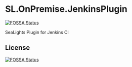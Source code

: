 # SL.OnPremise.JenkinsPlugin
[![FOSSA Status](https://app.fossa.com/api/projects/git%2Bgithub.com%2Fjenkinsci%2Fsealights-plugin.svg?type=shield)](https://app.fossa.com/projects/git%2Bgithub.com%2Fjenkinsci%2Fsealights-plugin?ref=badge_shield)

SeaLights Plugin for Jenkins CI


## License
[![FOSSA Status](https://app.fossa.com/api/projects/git%2Bgithub.com%2Fjenkinsci%2Fsealights-plugin.svg?type=large)](https://app.fossa.com/projects/git%2Bgithub.com%2Fjenkinsci%2Fsealights-plugin?ref=badge_large)